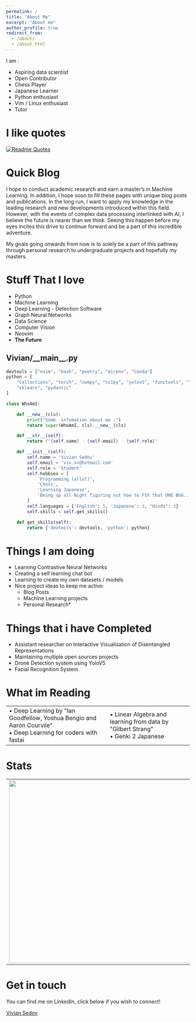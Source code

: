 ```yaml
---
permalink: /
title: "About Me"
excerpt: "About me"
author_profile: true
redirect_from: 
  - /about/
  - /about.html
---
```


I am :
  - Aspiring data scientist
  - Open Contributor 
  - Chess Player
  - Japanese Learner
  - Python enthusiast
  - Vim / Linux enthusiast
  - Tutor 

I like quotes
======
[![Readme Quotes](https://quotes-github-readme.vercel.app/api?type=horizontal&theme=dark)](https://github.com/piyushsuthar/github-readme-quotes)


Quick Blog
======
I hope to conduct academic research and earn a master’s in Machine Learning. In addition, I hope soon to fill these pages with unique blog posts and publications.
 In the long run, I want to apply my knowledge in the leading research and new developments introduced within this field. However, with the events of complex data processing interlinked with AI, I believe the future is nearer than we think. Seeing this happen before my eyes incites this drive to continue forward and be a part of this incredible adventure.

My goals going onwards from now is to solely be a part of this pathway through personal research to undergraduate projects and hopefully my masters.


Stuff That I love
==================
 - Python 
 - Machine Learning
 - Deep Learning - Detection Software
 - Graph Neural Networks
 - Data Science
 - Computer Vision
 - *Neovim* 
 - **The Future** 

<h2 align="">Vivian/__main__.py</h2>

```python
devtools = ["nvim", "bash", "poetry", "direnv", "Conda"]
python = [
    "Collections", "torch", "numpy", "scipy", "yolov5", "functools", "logging",
    "sklearn", "pydantic"
]

class WhoAmI:

    def __new__(cls):
        print("Some  infomation about me :")
        return super(WhoAmI, cls).__new__(cls)

    def __str__(self):
        return f"{self.name} - {self.email} - {self.role}"

    def __init__(self):
        self.name = 'Vivian Sedov'
        self.email = 'viv.sv@hotmail.com'
        self.role = 'Student'
        self.hobbies = [
            'Programming (allot)',
            'Chess',
            'Learning Japanese',
            'Being up all Night figuring out how to FIX that ONE BUG...'
        ]
        self.languages = {'English': 5, 'Japanese': 3, "Hindi": 3}
        self.skills = self.get_skills()

    def get_skills(self):
        return {'devtools': devtools, 'python': python}
```


Things I am doing
=================
 - Learning Contrastive Neural Networks
 - Creating a self learning chat bot
 - Learning to create my own datasets / models
 - Nice project ideas to keep me active:
    - Blog Posts
    - Machine Learning projects
    - Personal Research* 


Things that i have Completed 
===========================
 - Assistant researcher on Interactive Visualisation of Disentangled Representations
 - Maintaining multiple open sources projects
 - Drone Detection system using YoloV5
 - Facial Recognition System 

What im Reading
===============
<table><tr>
<td>
 • Deep Learning by "Ian Goodfellow, Yoshua Bengio and Aaron Courvile" <br>
 • Deep Learning for coders with fastai<br>
</td>
<td>
 • Linear Algebra and learning from data by "Gilbert Strang" <br>
 • Genki 2 Japanese <br>
</td>

</tr></table>



Stats 
=====

<table><tr>
<td> <img src="https://wakatime.com/share/@vsedov/96d6684c-b288-44fa-9ea0-98dd91296a37.svg"  style="width: 500px;"/> </td>

<td> <img src="https://wakatime.com/share/@vsedov/d0bb01de-855c-489b-a93a-3921215ae74d.png" style="width: 500px;"/> </td>
</tr></table>

Get in touch
======
You can find me on LinkedIn, click below if you wish to connect! 
<script src="https://platform.linkedin.com/badges/js/profile.js" async defer type="text/javascript"></script>
<div class="badge-base LI-profile-badge" data-locale="en_US" data-size="large" data-theme="light" data-type="HORIZONTAL" data-vanity="viviansedov" data-version="v1"><a class="badge-base__link LI-simple-link" href="https://www.linkedin.com/in/viviansedov/">Vivian Sedov</a></div>


<br>
<br>


